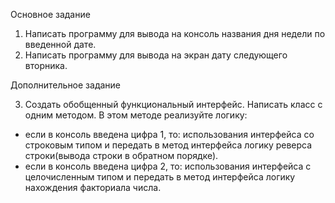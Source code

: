 Основное задание

1. Написать программу для вывода на консоль названия дня недели по введенной дате.
2. Написать программу для вывода на экран дату следующего вторника.

Дополнительное задание

3. Создать обобщенный функциональный интерфейс.
   Написать класс с одним методом.
   В этом методе реализуйте логику:

- если в консоль введена цифра 1, то: использования интерфейса со строковым типом и передать в метод интерфейса логику
  реверса строки(вывода строки в обратном порядке).
- если в консоль введена цифра 2, то: использования интерфейса с целочисленным типом и передать в метод интерфейса
  логику нахождения факториала числа.


